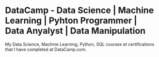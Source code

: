 # DataCamp - Data Science | Machine Learning | Pyhton Programmer | Data Anyalyst | Data Manipulation
My Data Science, Machine Learning, Python, SQL courses et certifications that I have completed at DataCamp.com. 


